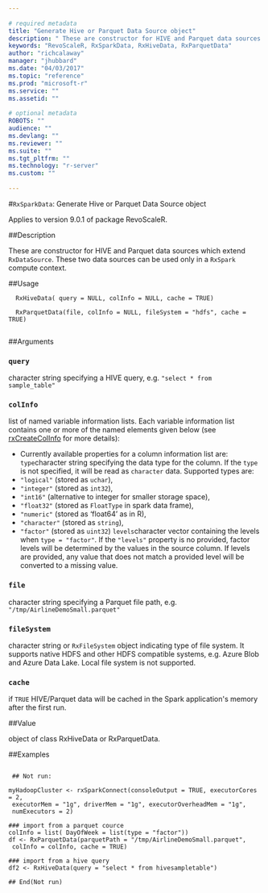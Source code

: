 ```yaml
--- 
 
# required metadata 
title: "Generate Hive or Parquet Data Source object" 
description: " These are constructor for HIVE and Parquet data sources which extend `RxDataSource`. These two data sources can be used only in a `RxSpark` compute context. " 
keywords: "RevoScaleR, RxSparkData, RxHiveData, RxParquetData" 
author: "richcalaway" 
manager: "jhubbard" 
ms.date: "04/03/2017" 
ms.topic: "reference" 
ms.prod: "microsoft-r" 
ms.service: "" 
ms.assetid: "" 
 
# optional metadata 
ROBOTS: "" 
audience: "" 
ms.devlang: "" 
ms.reviewer: "" 
ms.suite: "" 
ms.tgt_pltfrm: "" 
ms.technology: "r-server" 
ms.custom: "" 
 
--- 
```

 
 
 
 #`RxSparkData`: Generate Hive or Parquet Data Source object

 Applies to version 9.0.1 of package RevoScaleR.
 
 ##Description
 
These are constructor for HIVE and Parquet data sources
which extend `RxDataSource`. These two data sources
can be used only in a `RxSpark` compute context.
 
 
 ##Usage

```   
  RxHiveData( query = NULL, colInfo = NULL, cache = TRUE)
  
  RxParquetData(file, colInfo = NULL, fileSystem = "hdfs", cache = TRUE)
 
```
 
 
 
 ##Arguments

   
    
 ### `query`
 character string specifying a HIVE query, e.g. `"select * from sample_table"` 
  
  
    
 ### `colInfo`
 list of named variable information lists. Each variable information list contains one or more of the named elements given below (see [rxCreateColInfo](rxCreateColInfo.md) for more details):  
*   Currently available properties for a column information list are: `type`character string specifying the data type for the column. If the `type` is not specified, it will be read as `character` data. Supported types are:  
   *   `"logical"` (stored as `uchar`), 
   *   `"integer"` (stored as `int32`), 
   *   `"int16"` (alternative to integer for smaller storage space), 
   *   `"float32"` (stored as `FloatType` in spark data frame), 
   *   `"numeric"` (stored as ‘float64’ as in R), 
   *   `"character"` (stored as `string`), 
   *   `"factor"` (stored as `uint32`) 
  `levels`character vector containing the levels when `type = "factor"`.  If the `"levels"` property is no provided, factor levels will be determined by the values in the source column. If levels are provided, any value that does not match a provided level will be converted to a missing value.
  
  
  
    
 ### `file`
 character string specifying a Parquet file path, e.g. `"/tmp/AirlineDemoSmall.parquet"` 
  
  
    
 ### `fileSystem`
 character string or `RxFileSystem` object indicating type of file system. It supports native HDFS and other  HDFS compatible systems, e.g. Azure Blob and Azure Data Lake. Local  file system is not supported. 
  
  
    
 ### `cache`
 if `TRUE` HIVE/Parquet data will be cached in the Spark application's memory after the first run. 
  
 
 
 
 ##Value
 
object of class RxHiveData or RxParquetData.
 
 
 ##Examples

 ```
   
  ## Not run:
 
myHadoopCluster <- rxSparkConnect(consoleOutput = TRUE, executorCores = 2,
  executorMem = "1g", driverMem = "1g", executorOverheadMem = "1g",
  numExecutors = 2)

### import from a parquet cource
colInfo = list( DayOfWeek = list(type = "factor"))
df <- RxParquetData(parquetPath = "/tmp/AirlineDemoSmall.parquet",
  colInfo = colInfo, cache = TRUE)

### import from a hive query
df2 <- RxHiveData(query = "select * from hivesampletable")

 ## End(Not run) 
  
 
```
 
